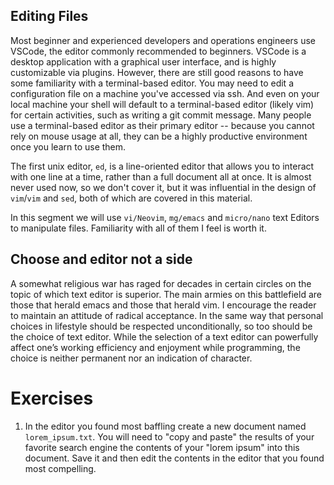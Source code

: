 ## Editing Files

Most beginner and experienced developers and operations engineers use VSCode, the editor commonly recommended to beginners. VSCode is a desktop application with a graphical user interface, and is highly customizable via plugins. However, there are still good reasons to have some familiarity with a terminal-based editor. You may need to edit a configuration file on a machine you've accessed via ssh. And even on your local machine your shell will default to a terminal-based editor (likely vim) for certain activities, such as writing a git commit message. Many people use a terminal-based editor as their primary editor -- because you cannot rely on mouse usage at all, they can be a highly productive environment once you learn to use them.

The first unix editor, `ed`, is a line-oriented editor that allows you to interact with one line at a time, rather than a full document all at once. It is almost never used now, so we don't cover it, but it was influential in the design of `vim`/`vim` and `sed`, both of which are covered in this material.

In this segment we will use `vi/Neovim`, `mg/emacs` and `micro/nano` text Editors to manipulate files. Familiarity with all of them I feel is worth it.

## Choose and editor not a side

A somewhat religious war has raged for decades in certain circles on the topic of which text editor is superior. The main armies on this battlefield are those that herald emacs and those that herald vim. I encourage the reader to maintain an attitude of radical acceptance. In the same way that personal choices in lifestyle should be respected unconditionally, so too should be the choice of text editor. While the selection of a text editor can powerfully affect one’s working efficiency and enjoyment while programming, the choice is neither permanent nor an indication of character.


# Exercises

1. In the editor you found most baffling create a new document named `lorem_ipsum.txt`. You will need to "copy and paste" the results of your favorite search engine the contents of your "lorem ipsum" into this document. Save it and then edit the contents in the editor that you found most compelling. 
